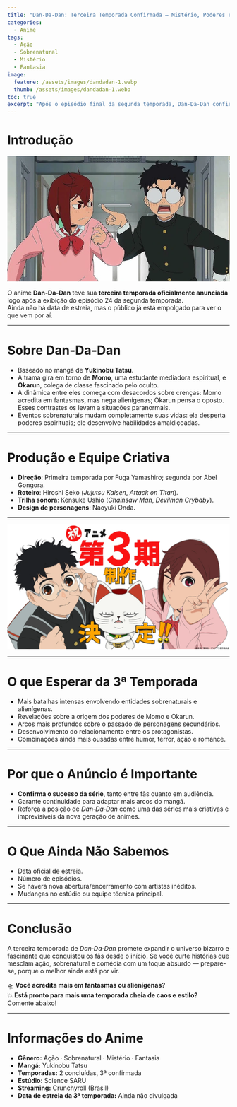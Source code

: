 ```yaml
---
title: "Dan‑Da‑Dan: Terceira Temporada Confirmada – Mistério, Poderes e Novos Desafios"
categories:
  - Anime
tags:
  - Ação
  - Sobrenatural
  - Mistério
  - Fantasia
image:
  feature: /assets/images/dandadan-1.webp
  thumb: /assets/images/dandadan-1.webp
toc: true
excerpt: "Após o episódio final da segunda temporada, Dan‑Da‑Dan confirmou oficialmente sua 3ª temporada. Prepare‑se para mais mistérios, poderes sobrenaturais e reviravoltas surpreendentes com Momo, Okarun e o universo além do compreensível."
---
```


# Introdução

![Dan‑Da‑Dan – Terceira Temporada Confirmada](/assets/images/dandadan-1.webp)

O anime **Dan‑Da‑Dan** teve sua **terceira temporada oficialmente anunciada** logo após a exibição do episódio 24 da segunda temporada.  
Ainda não há data de estreia, mas o público já está empolgado para ver o que vem por aí.

---

# Sobre Dan‑Da‑Dan

- Baseado no mangá de **Yukinobu Tatsu**.  
- A trama gira em torno de **Momo**, uma estudante mediadora espiritual, e **Okarun**, colega de classe fascinado pelo oculto.  
- A dinâmica entre eles começa com desacordos sobre crenças: Momo acredita em fantasmas, mas nega alienígenas; Okarun pensa o oposto. Esses contrastes os levam a situações paranormais.  
- Eventos sobrenaturais mudam completamente suas vidas: ela desperta poderes espirituais; ele desenvolve habilidades amaldiçoadas.

---

# Produção e Equipe Criativa

- **Direção**: Primeira temporada por Fuga Yamashiro; segunda por Abel Gongora.  
- **Roteiro**: Hiroshi Seko (*Jujutsu Kaisen*, *Attack on Titan*).  
- **Trilha sonora**: Kensuke Ushio (*Chainsaw Man*, *Devilman Crybaby*).  
- **Design de personagens**: Naoyuki Onda.

---

![Okarun e Momo enfrentando o oculto](/assets/images/dandadan-2.webp)

---

# O que Esperar da 3ª Temporada

- Mais batalhas intensas envolvendo entidades sobrenaturais e alienígenas.  
- Revelações sobre a origem dos poderes de Momo e Okarun.  
- Arcos mais profundos sobre o passado de personagens secundários.  
- Desenvolvimento do relacionamento entre os protagonistas.  
- Combinações ainda mais ousadas entre humor, terror, ação e romance.

---

# Por que o Anúncio é Importante

- **Confirma o sucesso da série**, tanto entre fãs quanto em audiência.  
- Garante continuidade para adaptar mais arcos do mangá.  
- Reforça a posição de *Dan‑Da‑Dan* como uma das séries mais criativas e imprevisíveis da nova geração de animes.

---

# O Que Ainda Não Sabemos

- Data oficial de estreia.  
- Número de episódios.  
- Se haverá nova abertura/encerramento com artistas inéditos.  
- Mudanças no estúdio ou equipe técnica principal.

---

# Conclusão

A terceira temporada de *Dan‑Da‑Dan* promete expandir o universo bizarro e fascinante que conquistou os fãs desde o início. Se você curte histórias que mesclam ação, sobrenatural e comédia com um toque absurdo — prepare-se, porque o melhor ainda está por vir.

🛸 **Você acredita mais em fantasmas ou alienígenas?**  
💥 **Está pronto para mais uma temporada cheia de caos e estilo?**  
Comente abaixo!

---

# Informações do Anime

- **Gênero:** Ação · Sobrenatural · Mistério · Fantasia  
- **Mangá:** Yukinobu Tatsu  
- **Temporadas:** 2 concluídas, 3ª confirmada  
- **Estúdio:** Science SARU  
- **Streaming:** Crunchyroll (Brasil)  
- **Data de estreia da 3ª temporada:** Ainda não divulgada  
